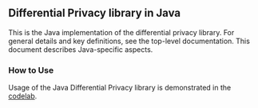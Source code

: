## Differential Privacy library in Java

This is the Java implementation of the differential privacy library. For general
details and key definitions, see the top-level documentation.
This document describes Java-specific aspects.

### How to Use
Usage of the Java Differential Privacy library is demonstrated in the
[codelab](https://github.com/google/differential-privacy/tree/master/examples/java).
